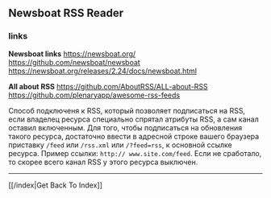 ## Newsboat RSS Reader

### links
**Newsboat links**
https://newsboat.org/
https://github.com/newsboat/newsboat
https://newsboat.org/releases/2.24/docs/newsboat.html

**All about RSS**
https://github.com/AboutRSS/ALL-about-RSS
https://github.com/plenaryapp/awesome-rss-feeds

Способ подключеня к RSS, который позволяет подписаться на RSS, если владелец ресурса специально спрятал атрибуты RSS, а сам канал оставил включенным. Для того, чтобы подписаться на обновления такого ресурса, достаточно ввести в адресной строке вашего браузера приставку `/feed` или `/rss.xml` или `/?feed=rss`, к основной ссылке ресурса. Пример ссылки: `http:// www.site.com/feed`. Если не сработало, то скорее всего канал RSS у этого ресурса выключен.

---

[[/index|Get Back To Index]]
